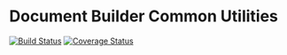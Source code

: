 # Document Builder Common Utilities

[![Build Status](https://travis-ci.com/Brightspace/document-builder-common.svg?token=nkYKHxZ1oB1pMzaV4CpC&branch=master)](https://travis-ci.com/Brightspace/document-builder-common)
[![Coverage Status](https://coveralls.io/repos/github/Brightspace/document-builder-common/badge.svg?branch=master&t=KO1pVl)](https://coveralls.io/github/Brightspace/document-builder-common?branch=master)
